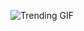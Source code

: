 ![Trending GIF](https://media3.giphy.com/media/v1.Y2lkPThiYjIxNzcyOHFwMmdndXpua3pqMHZuems4emlubGRkdWF5MWNlZjAwdWNxY3VqZCZlcD12MV9naWZzX3NlYXJjaCZjdD1n/fryY00CO4xCz4uJuDQ/giphy.gif)
